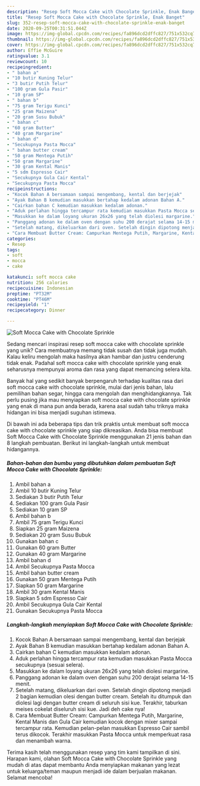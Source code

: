 ```yaml
---
description: "Resep Soft Mocca Cake with Chocolate Sprinkle, Enak Banget"
title: "Resep Soft Mocca Cake with Chocolate Sprinkle, Enak Banget"
slug: 352-resep-soft-mocca-cake-with-chocolate-sprinkle-enak-banget
date: 2020-09-25T00:31:51.044Z
image: https://img-global.cpcdn.com/recipes/fa896dcd2dffc827/751x532cq70/soft-mocca-cake-with-chocolate-sprinkle-foto-resep-utama.jpg
thumbnail: https://img-global.cpcdn.com/recipes/fa896dcd2dffc827/751x532cq70/soft-mocca-cake-with-chocolate-sprinkle-foto-resep-utama.jpg
cover: https://img-global.cpcdn.com/recipes/fa896dcd2dffc827/751x532cq70/soft-mocca-cake-with-chocolate-sprinkle-foto-resep-utama.jpg
author: Effie McGuire
ratingvalue: 3.1
reviewcount: 10
recipeingredient:
- " bahan a"
- "10 butir Kuning Telur"
- "3 butir Putih Telur"
- "100 gram Gula Pasir"
- "10 gram SP"
- " bahan b"
- "75 gram Terigu Kunci"
- "25 gram Maizena"
- "20 gram Susu Bubuk"
- " bahan c"
- "60 gram Butter"
- "40 gram Margarine"
- " bahan d"
- "Secukupnya Pasta Mocca"
- " bahan butter cream"
- "50 gram Mentega Putih"
- "50 gram Margarine"
- "30 gram Kental Manis"
- "5 sdm Espresso Cair"
- "Secukupnya Gula Cair Kental"
- "Secukupnya Pasta Mocca"
recipeinstructions:
- "Kocok Bahan A bersamaan sampai mengembang, kental dan berjejak"
- "Ayak Bahan B kemudian masukkan bertahap kedalam adonan Bahan A."
- "Cairkan bahan C kemudian masukkan kedalam adonan."
- "Aduk perlahan hingga tercampur rata kemudian masukkan Pasta Mocca secukupnya (sesuai selera)."
- "Masukkan ke dalam loyang ukuran 26x26 yang telah diolesi margarine."
- "Panggang adonan ke dalam oven dengan suhu 200 derajat selama 14-15 menit."
- "Setelah matang, dikeluarkan dari oven. Setelah dingin dipotong menjadi 2 bagian kemudian olesi dengan butter cream. Setelah itu ditumpuk dan diolesi lagi dengan butter cream di seluruh sisi kue. Terakhir, taburkan meises cokelat diseluruh sisi kue. Jadi deh cake nya!"
- "Cara Membuat Butter Cream: Campurkan Mentega Putih, Margarine, Kental Manis dan Gula Cair kemudian kocok dengan mixer sampai tercampur rata. Kemudian pelan-pelan masukkan Espresso Cair sambil terus dikocok. Terakhir masukkan Pasta Mocca untuk memperkuat rasa dan menambah warna."
categories:
- Resep
tags:
- soft
- mocca
- cake

katakunci: soft mocca cake 
nutrition: 256 calories
recipecuisine: Indonesian
preptime: "PT32M"
cooktime: "PT46M"
recipeyield: "1"
recipecategory: Dinner

---
```



![Soft Mocca Cake with Chocolate Sprinkle](https://img-global.cpcdn.com/recipes/fa896dcd2dffc827/751x532cq70/soft-mocca-cake-with-chocolate-sprinkle-foto-resep-utama.jpg)

Sedang mencari inspirasi resep soft mocca cake with chocolate sprinkle yang unik? Cara membuatnya memang tidak susah dan tidak juga mudah. Kalau keliru mengolah maka hasilnya akan hambar dan justru cenderung tidak enak. Padahal soft mocca cake with chocolate sprinkle yang enak seharusnya mempunyai aroma dan rasa yang dapat memancing selera kita.

Banyak hal yang sedikit banyak berpengaruh terhadap kualitas rasa dari soft mocca cake with chocolate sprinkle, mulai dari jenis bahan, lalu pemilihan bahan segar, hingga cara mengolah dan menghidangkannya. Tak perlu pusing jika mau menyiapkan soft mocca cake with chocolate sprinkle yang enak di mana pun anda berada, karena asal sudah tahu triknya maka hidangan ini bisa menjadi suguhan istimewa.




Di bawah ini ada beberapa tips dan trik praktis untuk membuat soft mocca cake with chocolate sprinkle yang siap dikreasikan. Anda bisa membuat Soft Mocca Cake with Chocolate Sprinkle menggunakan 21 jenis bahan dan 8 langkah pembuatan. Berikut ini langkah-langkah untuk membuat hidangannya.

<!--inarticleads1-->

##### Bahan-bahan dan bumbu yang dibutuhkan dalam pembuatan Soft Mocca Cake with Chocolate Sprinkle:

1. Ambil  bahan a
1. Ambil 10 butir Kuning Telur
1. Sediakan 3 butir Putih Telur
1. Sediakan 100 gram Gula Pasir
1. Sediakan 10 gram SP
1. Ambil  bahan b
1. Ambil 75 gram Terigu Kunci
1. Siapkan 25 gram Maizena
1. Sediakan 20 gram Susu Bubuk
1. Gunakan  bahan c
1. Gunakan 60 gram Butter
1. Gunakan 40 gram Margarine
1. Ambil  bahan d
1. Ambil Secukupnya Pasta Mocca
1. Ambil  bahan butter cream
1. Gunakan 50 gram Mentega Putih
1. Siapkan 50 gram Margarine
1. Ambil 30 gram Kental Manis
1. Siapkan 5 sdm Espresso Cair
1. Ambil Secukupnya Gula Cair Kental
1. Gunakan Secukupnya Pasta Mocca




<!--inarticleads2-->

##### Langkah-langkah menyiapkan Soft Mocca Cake with Chocolate Sprinkle:

1. Kocok Bahan A bersamaan sampai mengembang, kental dan berjejak
1. Ayak Bahan B kemudian masukkan bertahap kedalam adonan Bahan A.
1. Cairkan bahan C kemudian masukkan kedalam adonan.
1. Aduk perlahan hingga tercampur rata kemudian masukkan Pasta Mocca secukupnya (sesuai selera).
1. Masukkan ke dalam loyang ukuran 26x26 yang telah diolesi margarine.
1. Panggang adonan ke dalam oven dengan suhu 200 derajat selama 14-15 menit.
1. Setelah matang, dikeluarkan dari oven. Setelah dingin dipotong menjadi 2 bagian kemudian olesi dengan butter cream. Setelah itu ditumpuk dan diolesi lagi dengan butter cream di seluruh sisi kue. Terakhir, taburkan meises cokelat diseluruh sisi kue. Jadi deh cake nya!
1. Cara Membuat Butter Cream: Campurkan Mentega Putih, Margarine, Kental Manis dan Gula Cair kemudian kocok dengan mixer sampai tercampur rata. Kemudian pelan-pelan masukkan Espresso Cair sambil terus dikocok. Terakhir masukkan Pasta Mocca untuk memperkuat rasa dan menambah warna.




Terima kasih telah menggunakan resep yang tim kami tampilkan di sini. Harapan kami, olahan Soft Mocca Cake with Chocolate Sprinkle yang mudah di atas dapat membantu Anda menyiapkan makanan yang lezat untuk keluarga/teman maupun menjadi ide dalam berjualan makanan. Selamat mencoba!
